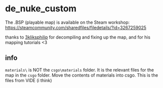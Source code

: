 # de_nuke_custom
The .BSP (playable map) is available on the Steam workshop:  
https://steamcommunity.com/sharedfiles/filedetails/?id=3267259025

thanks to [3kliksphilip](https://www.youtube.com/watch?v=jcqDySuBuAc) for decompiling and fixing up the map, and for his mapping tutorials <3

## info
`materials\` is NOT the `csgo\materials` folder. It is the relevant files for the map in the `csgo` folder. Move the contents of materials into csgo. This is the files from VIDE (i think)

